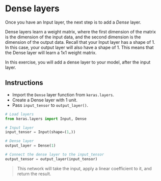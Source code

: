 # Dense layers #

Once you have an Input layer, the next step is to add a *Dense* layer.

Dense layers learn a weight matrix, where the first dimension of the matrix is the dimension of the input data, and the second dimension is the dimension of the output data. Recall that your Input layer has a shape of 1. In this case, your output layer will also have a shape of 1. This means that the Dense layer will learn a 1x1 weight matrix.

In this exercise, you will add a dense layer to your model, after the input layer.

## Instructions ##

* Import the `Dense` layer function from `keras.layers`.
* Create a Dense layer with 1 unit.
* Pass `input_tensor` to `output_layer()`.

```python
# Load layers
from keras.layers import Input, Dense

# Input layer
input_tensor = Input(shape=(1,))

# Dense layer
output_layer = Dense(1)

# Connect the dense layer to the input_tensor
output_tensor = output_layer(input_tensor)
```

> This network will take the input, apply a linear coefficient to it, and return the result.